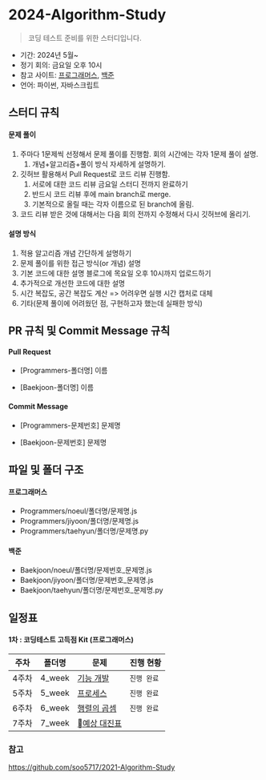 # 2024-Algorithm-Study

> 코딩 테스트 준비를 위한 스터디입니다. 

- 기간: 2024년 5월~
- 정기 회의: 금요일 오후 10시
- 참고 사이트: [프로그래머스](https://programmers.co.kr/learn/challenges), [백준](https://www.acmicpc.net/)
- 언어: 파이썬, 자바스크립트

## 스터디 규칙 

#### 문제 풀이

1. 주마다 1문제씩 선정해서 문제 풀이를 진행함. 회의 시간에는 각자 1문제 풀이 설명.
   1. 개념+알고리즘+풀이 방식 자세하게 설명하기. 
2. 깃허브 활용해서 Pull Request로 코드 리뷰 진행함.
   1. 서로에 대한 코드 리뷰 금요일 스터디 전까지 완료하기 
   2. 반드시 코드 리뷰 후에 main branch로 merge.
   3. 기본적으로 올릴 때는 각자 이름으로 된 branch에 올림.
3. 코드 리뷰 받은 것에 대해서는 다음 회의 전까지 수정해서 다시 깃허브에 올리기.

#### 설명 방식

1. 적용 알고리즘 개념 간단하게 설명하기
2. 문제 풀이를 위한 접근 방식(or 개념) 설명
3. 기본 코드에 대한 설명 블로그에 목요일 오후 10시까지 업로드하기 
4. 추가적으로 개선한 코드에 대한 설명
5. 시간 복잡도, 공간 복잡도 계산 => 어려우면 실행 시간 캡처로 대체
6. 기타(문제 풀이에 어려웠던 점, 구현하고자 했는데 실패한 방식)

## PR 규칙 및 Commit Message 규칙

#### Pull Request

- [Programmers-폴더명] 이름

- [Baekjoon-폴더명] 이름

#### Commit Message

- [Programmers-문제번호] 문제명

- [Baekjoon-문제번호] 문제명

## 파일 및 폴더 구조

#### 프로그래머스

- Programmers/noeul/폴더명/문제명.js
- Programmers/jiyoon/폴더명/문제명.js
- Programmers/taehyun/폴더명/문제명.py

#### 백준

- Baekjoon/noeul/폴더명/문제번호_문제명.js
- Baekjoon/jiyoon/폴더명/문제번호_문제명.js
- Baekjoon/taehyun/폴더명/문제번호_문제명.py

## 일정표

#### 1차 : 코딩테스트 고득점 Kit (프로그래머스)

| **주차** | **폴더명**          | **문제**                                                   | **진행 현황** |
| -------- | ------------------- | ------------------------------------------------------------ | ------------- |
| 4주차   | 4_week               | [기능 개발](https://school.programmers.co.kr/learn/courses/30/lessons/42586) | `진행 완료`  |
| 5주차   | 5_week               | [프로세스](https://school.programmers.co.kr/learn/courses/30/lessons/42587) | `진행 완료`  |
| 6주차   | 6_week               | [행렬의 곱셈](https://school.programmers.co.kr/learn/courses/30/lessons/12949?language=javascript) | `진행 완료` |
| 7주차   | 7_week               | [예상 대진표](https://school.programmers.co.kr/learn/courses/30/lessons/12985?language=javascript) |  |
### 참고 
https://github.com/soo5717/2021-Algorithm-Study
